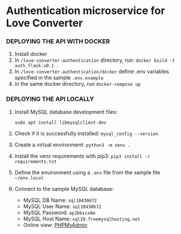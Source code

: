 # Authentication microservice for Love Converter

### **DEPLOYING THE API WITH DOCKER**
1. Install docker
2. In `/love-converter-authentication` directory, run: 
`docker build -t auth_flask:v0.1 .`
3. In `/love-converter-authentication/docker` define .env variables specified in the sample `.env.example`
4. In the same docker directory, run `docker-compose up`


### **DEPLOYING THE API LOCALLY**
1. Install MySQL database development files:

    `sudo apt install libmysqlclient-dev`


2. Check if it is successfully installed:  `mysql_config --version`
3. Create a virtual environment: `python3 -m venv .`
4. Install the venv requirements with pip3: `pip3 install -r requirements.txt`
5. Define the environment using a `.env` file from the sample file `~/env.local`
6. Connect to the sample MySQL database:
   - MySQL DB Name: `sql10430672`
   - MySQL User Name: `sql10430672`
   - MySQL Password: `apJbbscxAm`
   - MySQL Host Name: `sql10.freemysqlhosting.net`
   - Online view: [PHPMyAdmin](https://www.phpmyadmin.co/)